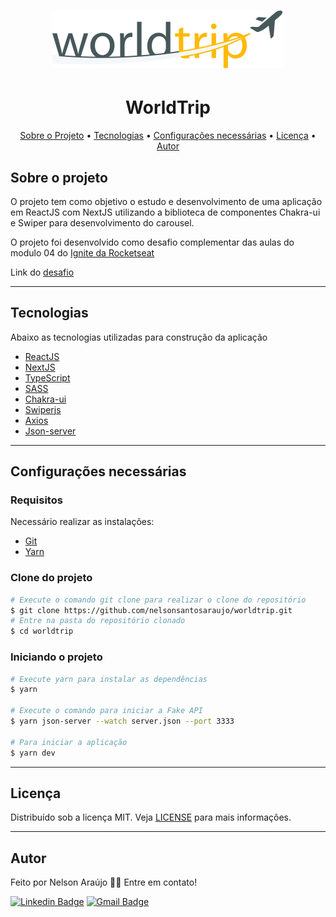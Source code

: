 <h1 align="center">
  <img alt="Logo" src="./public/assets/logo.svg" alt="WorldTrip">
</h1>

<h1 align="center">
    WorldTrip
</h1>

<p align="center">
 <a href="#sobre-o-projeto">Sobre o Projeto</a> •
 <a href="#tecnologias">Tecnologias</a> •
 <a href="#configurações-necessárias">Configurações necessárias</a> •
 <a href="#licença">Licença</a> •
 <a href="#autor">Autor</a>
</p>

## Sobre o projeto

O projeto tem como objetivo o estudo e desenvolvimento de uma aplicação em ReactJS com NextJS utilizando a biblioteca de componentes Chakra-ui e Swiper para desenvolvimento do carousel.

O projeto foi desenvolvido como desafio complementar das aulas do modulo 04 do [Ignite da Rocketseat](https://rocketseat.com.br/)

Link do [desafio](https://www.notion.so/Desafio-01-Interface-com-Chakra-UI-d1274f7fd7f54283b9173b7fd8003cc6)

---

## Tecnologias

Abaixo as tecnologias utilizadas para construção da aplicação

- [ReactJS](https://reactjs.org/)
- [NextJS](https://nextjs.org/)
- [TypeScript](https://www.typescriptlang.org/)
- [SASS](https://sass-lang.com/)
- [Chakra-ui](https://chakra-ui.com/)
- [Swiperjs](https://swiperjs.com/)
- [Axios](https://github.com/axios/axios)
- [Json-server](https://github.com/typicode/json-server)

---

## Configurações necessárias

### **Requisitos**

Necessário realizar as instalações:

- [Git](https://git-scm.com/)
- [Yarn](https://classic.yarnpkg.com)

### **Clone do projeto**

```bash
# Execute o comando git clone para realizar o clone do repositório
$ git clone https://github.com/nelsonsantosaraujo/worldtrip.git
# Entre na pasta do repositório clonado
$ cd worldtrip
```

### **Iniciando o projeto**

```bash
# Execute yarn para instalar as dependências
$ yarn

# Execute o comando para iniciar a Fake API
$ yarn json-server --watch server.json --port 3333

# Para iniciar a aplicação
$ yarn dev

```

---

## Licença

Distribuído sob a licença MIT. Veja [LICENSE](LICENSE) para mais informações.

---

## Autor

Feito por Nelson Araújo 👋🏽 Entre em contato!

[![Linkedin Badge](https://img.shields.io/badge/-Nelson-blue?style=flat-square&logo=Linkedin&logoColor=white&link=https://www.linkedin.com/in/tgmarinho/)](https://www.linkedin.com/in/nelsonsantosaraujo/)
[![Gmail Badge](https://img.shields.io/badge/-nelsonsantosaraujo@hotmail.com-red?style=flat-square&link=mailto:nelsonsantosaraujo@hotmail.com)](mailto:nelsonsantosaraujo@hotmail.com)

